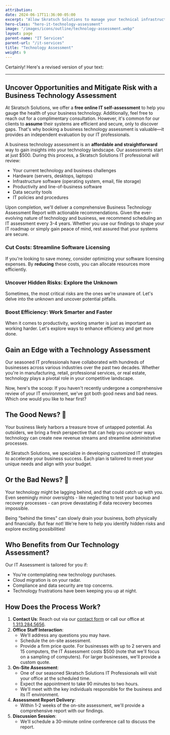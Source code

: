 ```yaml
---
attribution:
date: 2024-06-17T11:36:00-05:00
excerpt: "Allow Skratsch Solutions to manage your technical infrastructure so you can focus on your core business"
hero-class: "hero-it-technology-assessment"
image: "/images/icons/outline/technology-assessment.webp"
layout: page
parent-name: "IT Services"
parent-url: "/it-services"
title: "Technology Assessment"
weight: 9
---
```


Certainly! Here's a revised version of your text:

---

## Uncover Opportunities and Mitigate Risk with a Business Technology Assessment

At Skratsch Solutions, we offer a **free online IT self-assessment** to help you gauge the health of your business technology. Additionally, feel free to reach out for a complimentary consultation. However, it's common for our clients to **assume** their systems are efficient and secure, only to discover gaps. That's why booking a business technology assessment is valuable—it provides an independent evaluation by our IT professionals.

A business technology assessment is an **affordable and straightforward** way to gain insights into your technology landscape. Our assessments start at just $500. During this process, a Skratsch Solutions IT professional will review:

- Your current technology and business challenges
- Hardware (servers, desktops, laptops)
- Infrastructure software (operating system, email, file storage)
- Productivity and line-of-business software
- Data security tools
- IT policies and procedures

Upon completion, we'll deliver a comprehensive Business Technology Assessment Report with actionable recommendations. Given the ever-evolving nature of technology and business, we recommend scheduling an IT assessment every 3-4 years. Whether you use our findings to shape your IT roadmap or simply gain peace of mind, rest assured that your systems are secure.

### Cut Costs: Streamline Software Licensing

If you're looking to save money, consider optimizing your software licensing expenses. By **reducing** these costs, you can allocate resources more efficiently.

### Uncover Hidden Risks: Explore the Unknown

Sometimes, the most critical risks are the ones we're unaware of. Let's delve into the unknown and uncover potential pitfalls.

### Boost Efficiency: Work Smarter and Faster

When it comes to productivity, working smarter is just as important as working harder. Let's explore ways to enhance efficiency and get more done.

## Gain an Edge with a Technology Assessment

Our seasoned IT professionals have collaborated with hundreds of businesses across various industries over the past two decades. Whether you're in manufacturing, retail, professional services, or real estate, technology plays a pivotal role in your competitive landscape.

Now, here's the scoop: If you haven't recently undergone a comprehensive review of your IT environment, we've got both good news and bad news. Which one would you like to hear first?

## The Good News? 🌟

Your business likely harbors a treasure trove of untapped potential. As outsiders, we bring a fresh perspective that can help you uncover ways technology can create new revenue streams and streamline administrative processes.

At Skratsch Solutions, we specialize in developing customized IT strategies to accelerate your business success. Each plan is tailored to meet your unique needs and align with your budget.

## Or the Bad News? 😬

Your technology might be lagging behind, and that could catch up with you. Even seemingly minor oversights - like neglecting to test your backup and recovery processes - can prove devastating if data recovery becomes impossible.

Being "behind the times" can slowly drain your business, both physically and financially. But fear not! We're here to help you identify hidden risks and explore exciting possibilities!

## Who Benefits from Our Technology Assessment?

Our IT Assessment is tailored for you if:

- You're contemplating new technology purchases.
- Cloud migration is on your radar.
- Compliance and data security are top concerns.
- Technology frustrations have been keeping you up at night.

## How Does the Process Work?

1. **Contact Us**: Reach out via our [contact form](/contact) or call our office at [1.313.284.5656](tel:+13132845656).
2. **Office Staff Interaction**:
    - We'll address any questions you may have.
    - Schedule the on-site assessment.
    - Provide a firm price quote. For businesses with up to 2 servers and 15 computers, the IT Assessment costs $500 (note that we'll focus on a sampling of computers). For larger businesses, we'll provide a custom quote.
3. **On-Site Assessment**:
    - One of our seasoned Skratsch Solutions IT Professionals will visit your office at the scheduled time.
    - Expect the appointment to take 90 minutes to two hours.
    - We'll meet with the key individuals responsible for the business and its IT environment.
4. **Assessment Report Delivery**:
    - Within 1-2 weeks of the on-site assessment, we'll provide a comprehensive report with our findings.
5. **Discussion Session**:
    - We'll schedule a 30-minute online conference call to discuss the report.
